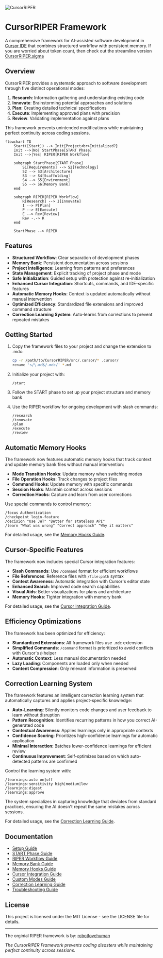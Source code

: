 ![CursorRIPER](./res/github-header.png)
# CursorRIPER Framework

A comprehensive framework for AI-assisted software development in [Cursor IDE](https://www.cursor.com/) that combines structured workflow with persistent memory.  If you are worried about token count, then check out the streamline version [CursorRIPER.sigma](https://github.com/johnpeterman72/CursorRIPER.sigma)

## Overview

CursorRIPER provides a systematic approach to software development through five distinct operational modes:

1. **Research**: Information gathering and understanding existing code
2. **Innovate**: Brainstorming potential approaches and solutions
3. **Plan**: Creating detailed technical specifications
4. **Execute**: Implementing approved plans with precision
5. **Review**: Validating implementation against plans

This framework prevents unintended modifications while maintaining perfect continuity across coding sessions.

```mermaid
flowchart TD
    Start([Start]) --> Init{Project<br>Initialized?}
    Init -->|No| StartPhase[START Phase]
    Init -->|Yes| RIPER[RIPER Workflow]

    subgraph StartPhase[START Phase]
        S1[Requirements] --> S2[Technology]
        S2 --> S3[Architecture]
        S3 --> S4[Scaffolding]
        S4 --> S5[Environment]
        S5 --> S6[Memory Bank]
    end

    subgraph RIPER[RIPER Workflow]
        R[Research] --> I[Innovate]
        I --> P[Plan]
        P --> E[Execute]
        E --> Rev[Review]
        Rev -.-> R
    end

    StartPhase --> RIPER
```

## Features

- **Structured Workflow**: Clear separation of development phases
- **Memory Bank**: Persistent documentation across sessions
- **Project Intelligence**: Learning from patterns and preferences
- **State Management**: Explicit tracking of project phase and mode
- **Safe Initialization**: Guided setup with protection against re-initialization
- **Enhanced Cursor Integration**: Shortcuts, commands, and IDE-specific features
- **Automatic Memory Hooks**: Context is updated automatically without manual intervention
- **Optimized Efficiency**: Standardized file extensions and improved command structure
- **Correction Learning System**: Auto-learns from corrections to prevent repeated mistakes

## Getting Started

1. Copy the framework files to your project and change the extension to .mdc:
   ```bash
   cp -r /path/to/CursorRIPER/src/.cursor/* .cursor/
   rename 's/\.md$/.mdc/' *.md
   ```

2. Initialize your project with:
   ```
   /start
   ```

3. Follow the START phase to set up your project structure and memory bank

4. Use the RIPER workflow for ongoing development with slash commands:
   ```
   /research
   /innovate
   /plan
   /execute
   /review
   ```

## Automatic Memory Hooks

The framework now features automatic memory hooks that track context and update memory bank files without manual intervention:

- **Mode Transition Hooks**: Update memory when switching modes
- **File Operation Hooks**: Track changes to project files
- **Command Hooks**: Update memory with specific commands
- **Session Hooks**: Maintain context across sessions
- **Correction Hooks**: Capture and learn from user corrections

Use special commands to control memory:
```
/focus Authentication
/checkpoint login-feature
/decision "Use JWT" "Better for stateless API"
/learn "What was wrong" "Correct approach" "Why it matters"
```

For detailed usage, see the [Memory Hooks Guide](docs/memory-hooks-guide.md).

## Cursor-Specific Features

The framework now includes special Cursor integration features:

- **Slash Commands**: Use `/command` format for efficient workflows
- **File References**: Reference files with `/file:path` syntax
- **Context Awareness**: Automatic integration with Cursor's editor state
- **Enhanced Search**: Improved code search capabilities
- **Visual Aids**: Better visualizations for plans and architecture
- **Memory Hooks**: Tighter integration with memory bank

For detailed usage, see the [Cursor Integration Guide](docs/cursor-integration-guide.md).

## Efficiency Optimizations

The framework has been optimized for efficiency:

- **Standardized Extensions**: All framework files use `.mdc` extension
- **Simplified Commands**: `/command` format is prioritized to avoid conflicts with Cursor's `@` helper
- **Automatic Context**: Less manual documentation needed
- **Lazy Loading**: Components are loaded only when needed
- **Content Compression**: Only relevant information is preserved

## Correction Learning System

The framework features an intelligent correction learning system that automatically captures and applies project-specific knowledge:

- **Auto-Learning**: Silently monitors code changes and user feedback to learn without disruption
- **Pattern Recognition**: Identifies recurring patterns in how you correct AI-generated code
- **Contextual Awareness**: Applies learnings only in appropriate contexts
- **Confidence Scoring**: Prioritizes high-confidence learnings for automatic application
- **Minimal Interaction**: Batches lower-confidence learnings for efficient review
- **Continuous Improvement**: Self-optimizes based on which auto-detected patterns are confirmed

Control the learning system with:
```
/learnings:auto on|off
/learnings:sensitivity high|medium|low
/learnings:digest
/learnings:approve
```

The system specializes in capturing knowledge that deviates from standard practices, ensuring the AI doesn't repeat the same mistakes across sessions.

For detailed usage, see the [Correction Learning Guide](docs/correction-learning-guide.md).

## Documentation

- [Setup Guide](docs/setup-guide.md)
- [START Phase Guide](docs/start-phase-guide.md)
- [RIPER Workflow Guide](docs/riper-workflow-guide.md)
- [Memory Bank Guide](docs/memory-bank-guide.md)
- [Memory Hooks Guide](docs/memory-hooks-guide.md)
- [Cursor Integration Guide](docs/cursor-integration-guide.md)
- [Custom Modes Guide](docs/custom-modes-guide.md)
- [Correction Learning Guide](docs/correction-learning-guide.md)
- [Troubleshooting Guide](docs/troubleshooting-guide.md)

## License

This project is licensed under the MIT License - see the LICENSE file for details.

---
The orginial RIPER framework is by: [robotlovehuman](https://github.com/robotlovehuman)

*The CursorRIPER Framework prevents coding disasters while maintaining perfect continuity across sessions.*

